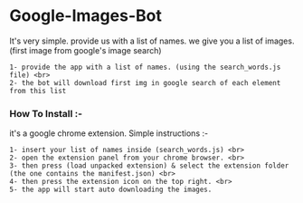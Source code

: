 # Google-Images-Bot
It's very simple. provide us with a list of names. we give you a list of images. (first image from google's image search) <br>
```
1- provide the app with a list of names. (using the search_words.js file) <br>
2- the bot will download first img in google search of each element from this list
```
### How To Install :-
it's a google chrome extension. Simple instructions :- <br>
```
1- insert your list of names inside (search_words.js) <br>
2- open the extension panel from your chrome browser. <br>
3- then press (load unpacked extension) & select the extension folder (the one contains the manifest.json) <br>
4- then press the extension icon on the top right. <br>
5- the app will start auto downloading the images. 
```
